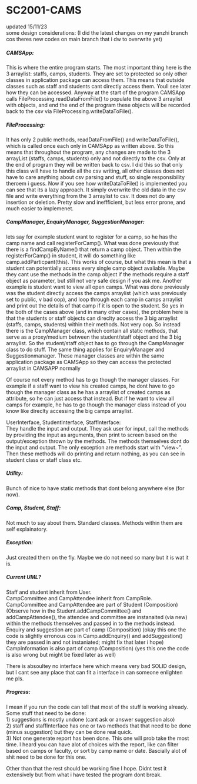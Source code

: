 # SC2001-CAMS

updated 15/11/23 <br>
some design considerations: (I did the latest changes on my yanzhi branch cos theres new codes on main branch that i dw to overwrite yet) <br>

<h5>CAMSApp:</h5>
This is where the entire program starts. The most important thing here is the 3 arraylist: staffs, camps, students. They are set to protected so only other classes in application package can access them. This means that outside classes such as staff and students cant directly access them. Youll see later how they can be accessed. Anyway at the start of the program CAMSApp calls FileProcessing.readDataFromFile() to populate the above 3 arraylist with objects, and end the end of the program these objects will be recorded back to the csv via FileProcessing.writeDataToFile().<br>

<h5>FileProcessing:</h5>
It has only 2 public methods, readDataFromFile() and writeDataToFile(), which is called once each only in CAMSApp as written above. So this means that throughout the program, any changes are made to the 3 arrayList (staffs, camps, students) only and not directly to the csv. Only at the end of program they will be written back to csv. I did this so that only this class will have to handle all the csv writing, all other classes does not have to care anything about csv parsing and stuff, so single responsibility theroem i guess. Now if you see how writeDataToFile() is implemented you can see that its a lazy approach. It simply overwrite the old data in the csv file and write everything from the 3 arraylist to csv. It does not do any insertion or deletion. Pretty slow and ineffficient, but less error prone, and much easier to implemenet.<br>

<h5>CampManager, EnquiryManager, SuggestionManager:</h5>
lets say for example student want to register for a camp, so he has the camp name and call registerForCamp(). What was done previously that there is a findCampByName() that return a camp object. Then within the registerForCamp() in student, it will do something like camp.addParticpant(this). This works of course, but what this mean is that a student can potentially access every single camp object avaliable. Maybe they cant use the methods in the camp object if the methods require a staff object as parameter, but still not very safe design if you ask me. Another example is student want to view all open camps. What was done previously was the student directly access the camps arraylist (which was previously set to public, v bad oop), and loop through each camp in camps arraylist and print out the details of that camp if it is open to the student. So yes in the both of the cases above (and in many other cases), the problem here is that the students or staff objects can direclty access the 3 big arraylist (staffs, camps, students) within their methods. Not very oop. So instead there is the CampManager class, which contain all static methods, that serve as a proxy/medium between the student/staff object and the 3 big arraylist. So the student/staff object has to go through the CampManager class to do stuff. The same thing applies for EnquiryManager and Suggestionmanager. These manager classes are within the same application package as CAMSApp so they can access the protected arraylist in CAMSAPP normally<br>

Of course not every method has to go though the manager classes. For example if a staff want to view his created camps, he dont have to go though the manager class as he has a arraylist of created camps as attribute, so he can just access that instead. But if he want to view all camps for example, he has to go though the manager class instead of you know like direclty accessing the big camps arraylist.<br>

UserInterface, StudentInterface, StaffInterface:<br>
They handle the input and output. They ask user for input, call the methods by providing the input as arguments, then print to screen based on the output/exception thrown by the methods. The methods themselves dont do the input and output. The only exception are methods start with "view~". Then these methods will do printing and return nothing, as you can see in student class or staff class etc.<br>

<h5>Utility:</h5>
Bunch of nice to have static methods that dont belong anywhere else (for now).<br>

<h5>Camp, Student, Staff:</h5>
Not much to say about them. Standard classes. Methods within them are self explainatory.<br>

<h5>Exception:</h5>
Just created them on the fly. Maybe we do not need so many but it is wat it is.<br>

<h5>Current UML?</h5>
Staff and student inherit from User.<br>
CampCommittee and CampAttendee inherit from CampRole.<br>
CampCommittee and CampAttendee are part of Student (Composition) (Observe how in the Student.addCampCommittee() and addCampAttendee(), the attendee and committee are instanaited (via new) within the methods themselves and passed in to the methods instead.<br>
Enquiry and suggestion are part of camp (Composition) (okay this one the code is slightly erronous cos in Camp.addEnquiry() and addSuggestion() they are passed in and not instaniated; might fix that later i hope)<br>
CampInformation is also part of camp (Composition) (yes this one the code is also wrong but might be fixed later as well)<br>

There is absoultey no interface here which means very bad SOLID design, but I cant see any place that can fit a interface in can someone enlighten me pls.<br>

<h5>Progress:</h5>
I mean if you run the code can tell that most of the stuff is working already. Some stuff that need to be done:<br>
1) suggestions is mostly undone (cant ask or answer suggestion also)<br>
2) staff and staffInterface has one or two methods that that need to be done (minus suggestion) but they can be done real quick.<br>
3) Not one generate report has been done. This one will prob take the most time. I heard you can have alot of choices with the report, like can filter based on camps or faculty, or sort by camp name or date. Bascially alot of shit need to be done for this one.<br>

Other than that the rest should be working fine I hope. Didnt test it extensively but from what i have tested the program dont break.<br>


